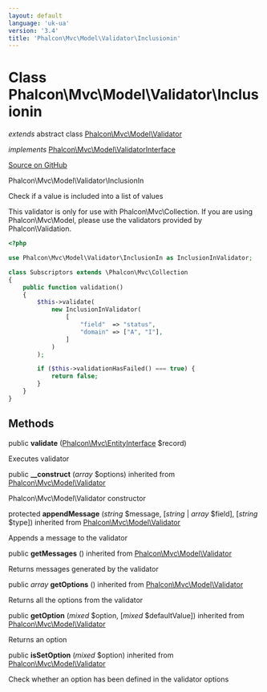 ```yaml
---
layout: default
language: 'uk-ua'
version: '3.4'
title: 'Phalcon\Mvc\Model\Validator\Inclusionin'
---
```


# Class **Phalcon\Mvc\Model\Validator\Inclusionin**

*extends* abstract class [Phalcon\Mvc\Model\Validator](/3.4/en/api/Phalcon_Mvc_Model_Validator)

*implements* [Phalcon\Mvc\Model\ValidatorInterface](/3.4/en/api/Phalcon_Mvc_Model_ValidatorInterface)

<a href="https://github.com/phalcon/cphalcon/tree/v3.4.0/phalcon/mvc/model/validator/inclusionin.zep" class="btn btn-default btn-sm">Source on GitHub</a>

Phalcon\Mvc\Model\Validator\InclusionIn

Check if a value is included into a list of values

This validator is only for use with Phalcon\Mvc\Collection. If you are using Phalcon\Mvc\Model, please use the validators provided by Phalcon\Validation.

```php
<?php

use Phalcon\Mvc\Model\Validator\InclusionIn as InclusionInValidator;

class Subscriptors extends \Phalcon\Mvc\Collection
{
    public function validation()
    {
        $this->validate(
            new InclusionInValidator(
                [
                    "field"  => "status",
                    "domain" => ["A", "I"],
                ]
            )
        );

        if ($this->validationHasFailed() === true) {
            return false;
        }
    }
}

```

## Methods

public **validate** ([Phalcon\Mvc\EntityInterface](/3.4/en/api/Phalcon_Mvc_EntityInterface) $record)

Executes validator

public **__construct** (*array* $options) inherited from [Phalcon\Mvc\Model\Validator](/3.4/en/api/Phalcon_Mvc_Model_Validator)

Phalcon\Mvc\Model\Validator constructor

protected **appendMessage** (*string* $message, [*string* | *array* $field], [*string* $type]) inherited from [Phalcon\Mvc\Model\Validator](/3.4/en/api/Phalcon_Mvc_Model_Validator)

Appends a message to the validator

public **getMessages** () inherited from [Phalcon\Mvc\Model\Validator](/3.4/en/api/Phalcon_Mvc_Model_Validator)

Returns messages generated by the validator

public *array* **getOptions** () inherited from [Phalcon\Mvc\Model\Validator](/3.4/en/api/Phalcon_Mvc_Model_Validator)

Returns all the options from the validator

public **getOption** (*mixed* $option, [*mixed* $defaultValue]) inherited from [Phalcon\Mvc\Model\Validator](/3.4/en/api/Phalcon_Mvc_Model_Validator)

Returns an option

public **isSetOption** (*mixed* $option) inherited from [Phalcon\Mvc\Model\Validator](/3.4/en/api/Phalcon_Mvc_Model_Validator)

Check whether an option has been defined in the validator options